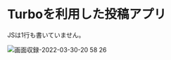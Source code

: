 # Turboを利用した投稿アプリ

JSは1行も書いていません。

![画面収録-2022-03-30-20 58 26](https://user-images.githubusercontent.com/52148373/160829772-d098a711-6926-4900-8c83-4f74eed83823.gif)
